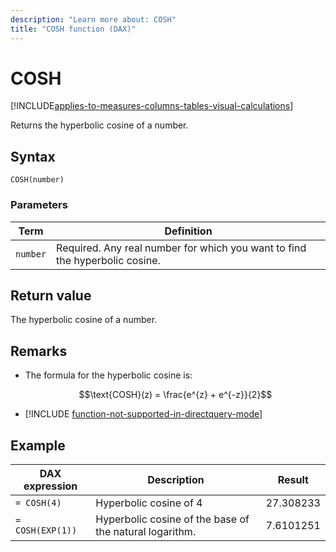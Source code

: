 ```yaml
---
description: "Learn more about: COSH"
title: "COSH function (DAX)"
---
```

# COSH

[!INCLUDE[applies-to-measures-columns-tables-visual-calculations](includes/applies-to-measures-columns-tables-visual-calculations.md)]

Returns the hyperbolic cosine of a number.  
  
## Syntax  
  
```dax
COSH(number)  
```
  
### Parameters  
  
|Term|Definition|  
|--------|--------------|  
|`number`|Required. Any real number for which you want to find the hyperbolic cosine.|  
  
## Return value

The hyperbolic cosine of a number.  
  
## Remarks

- The formula for the hyperbolic cosine is:  

    $$\text{COSH}(z) = \frac{e^{z} + e^{-z}}{2}$$

- [!INCLUDE [function-not-supported-in-directquery-mode](includes/function-not-supported-in-directquery-mode.md)]

## Example  
  
|DAX expression|Description|Result|
|-----------|---------------|----------|  
|`= COSH(4)`|Hyperbolic cosine of 4|27.308233|  
|`= COSH(EXP(1))`|Hyperbolic cosine of the base of the natural logarithm.|7.6101251|  
